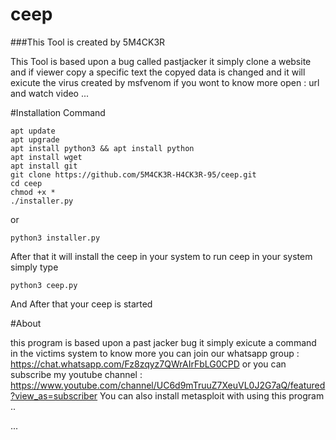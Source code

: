 # ceep

###This Tool is created by 5M4CK3R

This Tool is based upon a bug called pastjacker it simply clone a website and if viewer copy a specific text the copyed data is changed and it will exicute the virus created by msfvenom if you wont to know more open :    url and watch video ...

#Installation Command

```
apt update
apt upgrade
apt install python3 && apt install python
apt install wget
apt install git
git clone https://github.com/5M4CK3R-H4CK3R-95/ceep.git
cd ceep
chmod +x *
./installer.py 
```
or 
```
python3 installer.py

```
After that it will install the ceep in your system to run ceep in your system simply type

```
python3 ceep.py
```
And After that your ceep is started

#About

this program is based upon a past jacker bug it simply exicute a command in the victims system to know more you can join 
our whatsapp group : https://chat.whatsapp.com/Fz8zqyz7QWrAIrFbLG0CPD 
or you can subscribe my youtube channel : https://www.youtube.com/channel/UC6d9mTruuZ7XeuVL0J2G7aQ/featured?view_as=subscriber
You can also install metasploit with using this program ..

...
